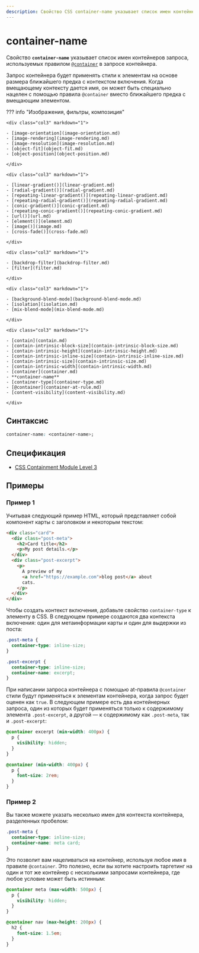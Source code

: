 ```yaml
---
description: Свойство CSS container-name указывает список имен контейнеров запроса, используемых правилом @container в запросе контейнера
---
```


# container-name

Свойство **`container-name`** указывает список имен контейнеров запроса, используемых правилом [`@container`](container-at-rule.md) в запросе контейнера.

Запрос контейнера будет применять стили к элементам на основе размера ближайшего предка с контекстом включения. Когда вмещающему контексту дается имя, он может быть специально нацелен с помощью правила `@container` вместо ближайшего предка с вмещающим элементом.

??? info "Изображения, фильтры, композиция"

    <div class="col3" markdown="1">

    - [image-orientation](image-orientation.md)
    - [image-rendering](image-rendering.md)
    - [image-resolution](image-resolution.md)
    - [object-fit](object-fit.md)
    - [object-position](object-position.md)

    </div>

    <div class="col3" markdown="1">

    - [linear-gradient()](linear-gradient.md)
    - [radial-gradient()](radial-gradient.md)
    - [repeating-linear-gradient()](repeating-linear-gradient.md)
    - [repeating-radial-gradient()](repeating-radial-gradient.md)
    - [conic-gradient()](conic-gradient.md)
    - [repeating-conic-gradient()](repeating-conic-gradient.md)
    - [url()](url.md)
    - [element()](element.md)
    - [image()](image.md)
    - [cross-fade()](cross-fade.md)

    </div>

    <div class="col3" markdown="1">

    - [backdrop-filter](backdrop-filter.md)
    - [filter](filter.md)

    </div>

    <div class="col3" markdown="1">

    - [background-blend-mode](background-blend-mode.md)
    - [isolation](isolation.md)
    - [mix-blend-mode](mix-blend-mode.md)

    </div>

    <div class="col3" markdown="1">

    - [contain](contain.md)
    - [contain-intrinsic-block-size](contain-intrinsic-block-size.md)
    - [contain-intrinsic-height](contain-intrinsic-height.md)
    - [contain-intrinsic-inline-size](contain-intrinsic-inline-size.md)
    - [contain-intrinsic-size](contain-intrinsic-size.md)
    - [contain-intrinsic-width](contain-intrinsic-width.md)
    - [container](container.md)
    - **container-name**
    - [container-type](container-type.md)
    - [@container](container-at-rule.md)
    - [content-visibility](content-visibility.md)

    </div>

## Синтаксис

```css
container-name: <container-name>;
```

## Спецификация

- [CSS Containment Module Level 3](https://w3c.github.io/csswg-drafts/css-contain-3/#container-name)

## Примеры

### Пример 1

Учитывая следующий пример HTML, который представляет собой компонент карты с заголовком и некоторым текстом:

```html
<div class="card">
  <div class="post-meta">
    <h2>Card title</h2>
    <p>My post details.</p>
  </div>
  <div class="post-excerpt">
    <p>
      A preview of my
      <a href="https://example.com">blog post</a> about
      cats.
    </p>
  </div>
</div>
```

Чтобы создать контекст включения, добавьте свойство `container-type` к элементу в CSS. В следующем примере создаются два контекста включения: один для метаинформации карты и один для выдержки из поста:

```css
.post-meta {
  container-type: inline-size;
}

.post-excerpt {
  container-type: inline-size;
  container-name: excerpt;
}
```

При написании запроса контейнера с помощью at-правила `@container` стили будут применяться к элементам контейнера, когда запрос будет оценен как `true`. В следующем примере есть два контейнерных запроса, один из которых будет применяться только к содержимому элемента `.post-excerpt`, а другой — к содержимому как `.post-meta`, так и `.post-excerpt`:

```css
@container excerpt (min-width: 400px) {
  p {
    visibility: hidden;
  }
}

@container (min-width: 400px) {
  p {
    font-size: 2rem;
  }
}
```

### Пример 2

Вы также можете указать несколько имен для контекста контейнера, разделенных пробелом:

```css
.post-meta {
  container-type: inline-size;
  container-name: meta card;
}
```

Это позволит вам нацеливаться на контейнер, используя любое имя в правиле `@container`. Это полезно, если вы хотите настроить таргетинг на один и тот же контейнер с несколькими запросами контейнера, где любое условие может быть истинным:

```css
@container meta (max-width: 500px) {
  p {
    visibility: hidden;
  }
}

@container nav (max-height: 200px) {
  h2 {
    font-size: 1.5em;
  }
}
```
